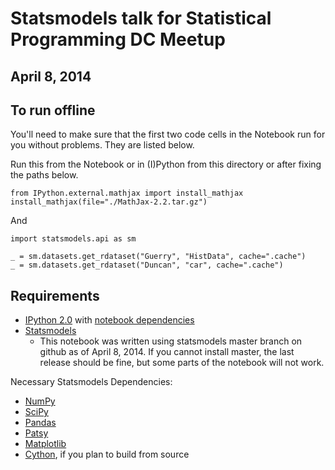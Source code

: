 # Statsmodels talk for Statistical Programming DC Meetup
## April 8, 2014

To run offline
--------------

You'll need to make sure that the first two code cells in the Notebook run for you without problems. They are listed below.

Run this from the Notebook or in (I)Python from this directory or after fixing the paths below. 

    from IPython.external.mathjax import install_mathjax
    install_mathjax(file="./MathJax-2.2.tar.gz")

And

    import statsmodels.api as sm

    _ = sm.datasets.get_rdataset("Guerry", "HistData", cache=".cache")
    _ = sm.datasets.get_rdataset("Duncan", "car", cache=".cache")


Requirements
------------

* [IPython 2.0](http://ipython.org/) with [notebook dependencies](http://ipython.org/install.html)
* [Statsmodels](http://statsmodels.sourceforge.net/)
  * This notebook was written using statsmodels master branch on github as of April 8, 2014. If you cannot install master, the last release should be fine, but some parts of the notebook will not work.

Necessary Statsmodels Dependencies: 

* [NumPy](http://numpy.org)
* [SciPy](http://scipy.org)
* [Pandas](http://pandas.pydata.org)
* [Patsy](http://patsy.readthedocs.org/en/latest/)
* [Matplotlib](http://matplotlib.org)
* [Cython](http://cython.org), if you plan to build from source
